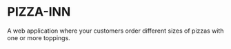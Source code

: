 # PIZZA-INN
 A web application where your customers order different sizes of pizzas with one or more toppings.
